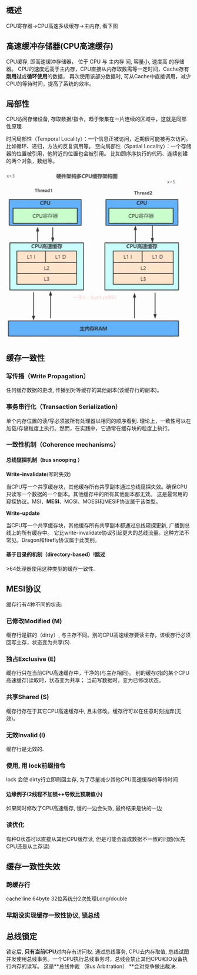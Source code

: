 ## 概述

CPU寄存器->CPU高速多级缓存->主内存, 看下图



## 高速缓冲存储器(CPU高速缓存)

CPU缓存, 即高速缓冲存储器，
位于 CPU 与 主内存 间, 容量小, 速度高 的存储器。
CPU的速度远高于主内存，CPU直接从内存取数需等一定时间，Cache存有**刚用过**或**循环使用**的数据，
再次使用该部分数据时, 可从Cache中直接调用，减少CPU的等待时间，提高了系统的效率。

## 局部性

CPU访问存储设备, 存取数据/指令，趋于聚集在一片连续的区域中，这就是同部性原理.

时问局部性（Temporal Locality）：一个信息正被访问，近期很可能被再次访问。
比如循环、递归，方法的反复调用等。
空向局部性（Spatial Locality）：一个存储器的位置被引用，他附近的位置也会被引用。
比如顾序序执行的代码、连续创建的两个对象，数组等。

<img src="Screenshot 2024-11-10 at 14.45.50.png" alt="Screenshot 2024-11-10 at 14.45.50" style="zoom:50%;" />



## 缓存一致性

### 写传播（Write Propagation）

任何缓存数据的更改, 传播到对等缓存的其他副本(该缓存行的副本)。

### 事务串行化（Transaction Serialization）

单个内存位置的读/写必须被所有处理器以相同的顺序看到.
理论上，一致性可以在加载/存储粒度上执行。然而，在实践中，它通常在缓存块的粒度上执行。

### 一致性机制（**Coherence mechanisms**）

#### 总线窥探机制（bus snooping ）

**Write-invalidate**(写时失效)

当CPU写一个共享缓存块，其他缓存所有共享副本通过总线窥探失效。确保CPU只读写一个数据的一个副本。其他缓存中的所有其他副本都无效。
这是最常用的窥探协议。MSI、**MESI**、MOSI、MOESI和MESIF协议属于该类型。

**Write-update**

当CPU写一个共享缓存块，其他缓存所有共享副本都通过总线窥探更新, 广播到总线上的所有缓存中。
它比write-invalidate协议引起更大的总线流量。这种方法不常见。Dragon和firefly协议属于此类别。

#### 基于目录的机制（directory-based）!跳过

\>64处理器使用这种类型的缓存一致性.



## MESI协议

缓存行有4种不同的状态:

### 已修改Modified (M)

缓存行是脏的（dirty）, 与主存不同。别的CPU高速缓存要读主存，该缓存行必须回写主存，状态变为共享(S).

### 独占Exclusive (E)

缓存行只在当前CPU高速缓存中，干净的(与主存相同)。
别的缓存(指的某个CPU高速缓存)读取时，状态变为共享；
当前写数据时，变为已修改状态。

### 共享Shared (S)

缓存行存在于其它CPU高速缓存中, 且未修改。缓存行可以在任意时刻抛弃(无效)。

### 无效Invalid (I)

缓存行是无效的.

### 使用, 用 lock前缀指令

lock 会使 dirty行立即刷回主存, 为了尽量减少其他CPU高速缓存的等待时间

#### 边缘例子(2线程不加锁++导致比预期值小)

如果同时修改了CPU高速缓存, 慢的一边会失效, 最终结果是快的一边

### 读优化

有种O状态可以直接从其他CPU缓存读, 但是可能会造成数据不一致的问题(优先CPU还是从主存读)

## 缓存一致性失效

 ### 跨缓存行

cache line 64byte
32位系统分2次处理Long/double

### 早期没实现缓存一致性协议, 锁总线



## 总线锁定


锁定后, **只有当前CPU**对内存有访问权.
通过总线事务, CPU去内存取值, 总线试图并发使用总线事务。一个CPU执行总线事务时，总线会禁止其他CPU和IO设备执行内存的读写。
这是**总线仲裁 （Bus Arbitration） **会对竞争做出裁决.



